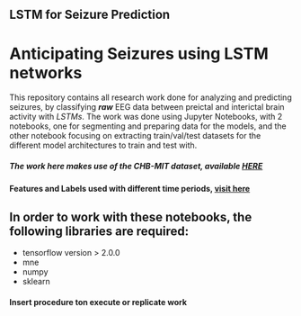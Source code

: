 ## LSTM for Seizure Prediction

# Anticipating Seizures using LSTM networks
This repository contains all research work done for analyzing and predicting seizures, by classifying <strong>*raw*</strong> EEG data between preictal and interictal brain activity with *LSTMs*. The work was done using Jupyter Notebooks, with 2 notebooks, one for segmenting and preparing data for the models, and the other notebook focusing on extracting train/val/test datasets for the different model architectures to train and test with. 

##### The work here makes use of the CHB-MIT dataset, available <a href="google.com">HERE</a>

#### Features and Labels used with different time periods, <a href="https://drive.google.com/drive/folders/1Ef7OBt9xA1_YE0Bj-eeshrAALw0JjxMp?usp=sharing">visit here</a>

## In order to work with these notebooks, the following libraries are required: 
* tensorflow version > 2.0.0
* mne
* numpy
* sklearn


#### Insert procedure ton execute or replicate work
